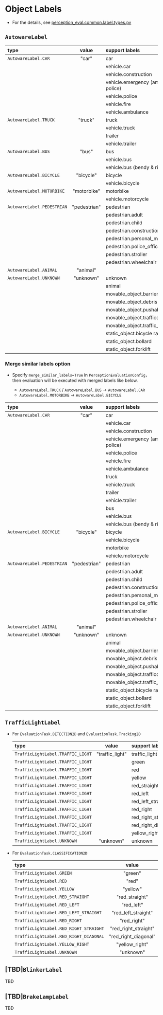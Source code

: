 # Object Labels

- For the details, see [perception_eval.common.label.types.py](../../../perception_eval/perception_eval/common/label/types.py)

## `AutowareLabel`

| type                       |    value     | support labels                         |
| :------------------------- | :----------: | :------------------------------------- |
| `AutowareLabel.CAR`        |    "car"     | car                                    |
|                            |              | vehicle.car                            |
|                            |              | vehicle.construction                   |
|                            |              | vehicle.emergency (ambulance & police) |
|                            |              | vehicle.police                         |
|                            |              | vehicle.fire                           |
|                            |              | vehicle.ambulance                      |
| `AutowareLabel.TRUCK`      |   "truck"    | truck                                  |
|                            |              | vehicle.truck                          |
|                            |              | trailer                                |
|                            |              | vehicle.trailer                        |
| `AutowareLabel.BUS`        |    "bus"     | bus                                    |
|                            |              | vehicle.bus                            |
|                            |              | vehicle.bus (bendy & rigid)            |
| `AutowareLabel.BICYCLE`    |  "bicycle"   | bicycle                                |
|                            |              | vehicle.bicycle                        |
| `AutowareLabel.MOTORBIKE`  | "motorbike"  | motorbike                              |
|                            |              | vehicle.motorcycle                     |
| `AutowareLabel.PEDESTRIAN` | "pedestrian" | pedestrian                             |
|                            |              | pedestrian.adult                       |
|                            |              | pedestrian.child                       |
|                            |              | pedestrian.construction_worker         |
|                            |              | pedestrian.personal_mobility           |
|                            |              | pedestrian.police_officer              |
|                            |              | pedestrian.stroller                    |
|                            |              | pedestrian.wheelchair                  |
| `AutowareLabel.ANIMAL`     |   "animal"   |                                        |
| `AutowareLabel.UNKNOWN`    |  "unknown"   | unknown                                |
|                            |              | animal                                 |
|                            |              | movable_object.barrier                 |
|                            |              | movable_object.debris                  |
|                            |              | movable_object.pushable_pullable       |
|                            |              | movable_object.trafficcone             |
|                            |              | movable_object.traffic_cone            |
|                            |              | static_object.bicycle rack             |
|                            |              | static_object.bollard                  |
|                            |              | static_object.forklift                 |

### Merge similar labels option

- Specify `merge_similar_labels=True` in `PerceptionEvaluationConfig`，then evaluation will be executed with merged labels like below.

  - `AutowareLabel.TRUCK` / `AutowareLabel.BUS` -> `AutowareLabel.CAR`
  - `AutowareLabel.MOTORBIKE` -> `AutowareLabel.BICYCLE`

| type                       |    value     | support labels                         |
| :------------------------- | :----------: | :------------------------------------- |
| `AutowareLabel.CAR`        |    "car"     | car                                    |
|                            |              | vehicle.car                            |
|                            |              | vehicle.construction                   |
|                            |              | vehicle.emergency (ambulance & police) |
|                            |              | vehicle.police                         |
|                            |              | vehicle.fire                           |
|                            |              | vehicle.ambulance                      |
|                            |              | truck                                  |
|                            |              | vehicle.truck                          |
|                            |              | trailer                                |
|                            |              | vehicle.trailer                        |
|                            |              | bus                                    |
|                            |              | vehicle.bus                            |
|                            |              | vehicle.bus (bendy & rigid)            |
| `AutowareLabel.BICYCLE`    |  "bicycle"   | bicycle                                |
|                            |              | vehicle.bicycle                        |
|                            |              | motorbike                              |
|                            |              | vehicle.motorcycle                     |
| `AutowareLabel.PEDESTRIAN` | "pedestrian" | pedestrian                             |
|                            |              | pedestrian.adult                       |
|                            |              | pedestrian.child                       |
|                            |              | pedestrian.construction_worker         |
|                            |              | pedestrian.personal_mobility           |
|                            |              | pedestrian.police_officer              |
|                            |              | pedestrian.stroller                    |
|                            |              | pedestrian.wheelchair                  |
| `AutowareLabel.ANIMAL`     |   "animal"   |                                        |
| `AutowareLabel.UNKNOWN`    |  "unknown"   | unknown                                |
|                            |              | animal                                 |
|                            |              | movable_object.barrier                 |
|                            |              | movable_object.debris                  |
|                            |              | movable_object.pushable_pullable       |
|                            |              | movable_object.trafficcone             |
|                            |              | movable_object.traffic_cone            |
|                            |              | static_object.bicycle rack             |
|                            |              | static_object.bollard                  |
|                            |              | static_object.forklift                 |

## `TrafficLightLabel`

- For `EvaluationTask.DETECTION2D` and `EvaluationTask.Tracking2D`

  | type                              |      value      | support labels     |
  | :-------------------------------- | :-------------: | :----------------- |
  | `TrafficLightLabel.TRAFFIC_LIGHT` | "traffic_light" | traffic_light      |
  | `TrafficLightLabel.TRAFFIC_LIGHT` |                 | green              |
  | `TrafficLightLabel.TRAFFIC_LIGHT` |                 | red                |
  | `TrafficLightLabel.TRAFFIC_LIGHT` |                 | yellow             |
  | `TrafficLightLabel.TRAFFIC_LIGHT` |                 | red_straight       |
  | `TrafficLightLabel.TRAFFIC_LIGHT` |                 | red_left           |
  | `TrafficLightLabel.TRAFFIC_LIGHT` |                 | red_left_straight  |
  | `TrafficLightLabel.TRAFFIC_LIGHT` |                 | red_right          |
  | `TrafficLightLabel.TRAFFIC_LIGHT` |                 | red_right_straight |
  | `TrafficLightLabel.TRAFFIC_LIGHT` |                 | red_right_diagonal |
  | `TrafficLightLabel.TRAFFIC_LIGHT` |                 | yellow_right       |
  | `TrafficLightLabel.UNKNOWN`       |    "unknown"    | unknown            |

- For `EvaluationTask.CLASSIFICATION2D`

  | type                                   |        value         | support labels     |
  | :------------------------------------- | :------------------: | :----------------- |
  | `TrafficLightLabel.GREEN`              |       "green"        | green              |
  | `TrafficLightLabel.RED`                |        "red"         | red                |
  | `TrafficLightLabel.YELLOW`             |       "yellow"       | yellow             |
  | `TrafficLightLabel.RED_STRAIGHT`       |    "red_straight"    | red_straight       |
  | `TrafficLightLabel.RED_LEFT`           |      "red_left"      | red_left           |
  | `TrafficLightLabel.RED_LEFT_STRAIGHT`  | "red_left_straight"  | red_left_straight  |
  | `TrafficLightLabel.RED_RIGHT`          |     "red_right"      | red_right          |
  | `TrafficLightLabel.RED_RIGHT_STRAIGHT` | "red_right_straight" | red_right_straight |
  | `TrafficLightLabel.RED_RIGHT_DIAGONAL` | "red_right_diagonal" | red_right_diagonal |
  | `TrafficLightLabel.YELLOW_RIGHT`       |    "yellow_right"    | yellow_right       |
  | `TrafficLightLabel.UNKNOWN`            |      "unknown"       | unknown            |

## [TBD]`BlinkerLabel`

TBD

## [TBD]`BrakeLampLabel`

TBD
